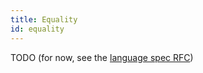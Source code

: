 ```yaml
---
title: Equality
id: equality
---
```


TODO (for now, see the [language spec RFC](../999-contributors/999-rfcs/2023-06-12-language-spec.md))
